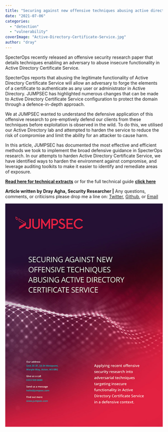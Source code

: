 ```yaml
---
title: "Securing against new offensive techniques abusing active directory certificate service"
date: "2021-07-06"
categories: 
  - "detection"
  - "vulnerability"
coverImage: "Active-Directory-Certificate-Service.jpg"
author: "dray"
---
```


SpecterOps recently released an offensive security research paper that details techniques enabling an adversary to abuse insecure functionality in Active Directory Certificate Service.

SpecterOps reports that abusing the legitimate functionality of Active Directory Certificate Service will allow an adversary to forge the elements of a certificate to authenticate as any user or administrator in Active Directory. JUMPSEC has highlighted numerous changes that can be made to Active Directory Certificate Service configuration to protect the domain through a defence-in-depth approach.

We at JUMPSEC wanted to understand the defensive application of this offensive research to pre-emptively defend our clients from these techniques before exploitation is observed in the wild. To do this, we utilised our Active Directory lab and attempted to harden the service to reduce the risk of compromise and limit the ability for an attacker to cause harm.

In this article, JUMPSEC has documented the most effective and efficient methods we took to implement the broad defensive guidance in SpecterOps research. In our attempts to harden Active Directory Certificate Service, we have identified ways to harden the environment against compromise, and leverage auditing toolkits to make it easier to identify and remediate areas of exposure.

**[Read here for technical extracts](https://labs.jumpsec.com/active-directory-certificate-service-defensive-guidance/)** or for the full technical guide [**click here**](https://labs.jumpsec.com/wp-content/uploads/sites/2/2021/07/Active-Directory-Certificate-Service-Defensive-Guidance-v1.pdf)

**Article written by Dray Agha, Security Researcher |** Any questions, comments, or criticisms please drop me a line on: [Twitter](https://twitter.com/Purp1eW0lf), [Github](https://github.com/Purp1eW0lf/), or [Email](mailto:dray.agha@jumpsec.com)

[![Active Directory Certificate Service Defensive Guidance](images/Defensive-Guidance-v1-1-pdf.jpg)](https://labs.jumpsec.com/wp-content/uploads/sites/2/2021/07/Active-Directory-Certificate-Service-Defensive-Guidance-v1.pdf)
